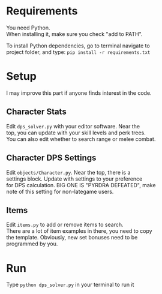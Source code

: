 # Requirements
You need Python.  
When installing it, make sure you check "add to PATH".

To install Python dependencies, go to terminal navigate to  
project folder, and type: `pip install -r requirements.txt`

# Setup
I may improve this part if anyone finds interest in the code.
## Character Stats
Edit `dps_solver.py` with your editor software. Near the  
top, you can update with your skill levels and perk trees.  
You can also edit whether to search range or melee combat.

## Character DPS Settings
Edit `objects/Character.py`. Near the top, there is a  
settings block. Update with settings to your preference  
for DPS calculation. BIG ONE IS "PYRDRA DEFEATED", make  
note of this setting for non-lategame users.

## Items
Edit `items.py` to add or remove items to search.  
There are a lot of item examples in there, you need to copy  
the template. Obviously, new set bonuses need to be  
programmed by you.

# Run
Type `python dps_solver.py` in your terminal to run it
